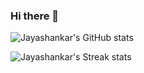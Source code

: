 ### Hi there 👋

<!--
**jayashankarjayan/jayashankarjayan** is a ✨ _special_ ✨ repository because its `README.md` (this file) appears on your GitHub profile.

Here are some ideas to get you started:

- 🔭 I’m currently working on ...
- 🌱 I’m currently learning ...
- 👯 I’m looking to collaborate on ...
- 🤔 I’m looking for help with ...
- 💬 Ask me about ...
- 📫 How to reach me: ...
- 😄 Pronouns: ...
- ⚡ Fun fact: ...
-->

![Jayashankar's GitHub stats](https://github-readme-stats.vercel.app/api?username=jayashankarjayan&show_icons=true&theme=radical)

![Jayashankar's Streak stats](https://github-readme-streak-stats.herokuapp.com/?user=jayashankarjayan&theme=dark)
